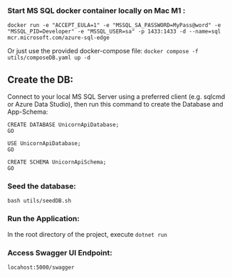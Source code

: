 ### Start MS SQL docker container locally on Mac M1 : 
```docker run -e "ACCEPT_EULA=1" -e "MSSQL_SA_PASSWORD=MyPass@word" -e "MSSQL_PID=Developer" -e "MSSQL_USER=sa" -p 1433:1433 -d --name=sql mcr.microsoft.com/azure-sql-edge```

Or just use the provided docker-compose file:
```docker compose -f utils/composeDB.yaml up -d```

## Create the DB:
Connect to your local MS SQL Server using a preferred client (e.g. sqlcmd or Azure Data Studio), then run this command to create the Database and App-Schema:

```   
CREATE DATABASE UnicornApiDatabase; 
GO 
 
USE UnicornApiDatabase;
GO
 
CREATE SCHEMA UnicornApiSchema;
GO
```


### Seed the database:
```bash utils/seedDB.sh```

### Run the Application:
In the root directory of the project, execute ```dotnet run```

### Access Swagger UI Endpoint:
```locahost:5000/swagger```
